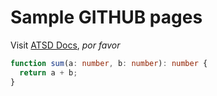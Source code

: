 # Sample GITHUB pages

Visit [ATSD Docs][atsd-docs], _por favor_

[atsd-docs]: atsd/README.md

```ts
function sum(a: number, b: number): number {
  return a + b;
}
```
